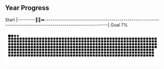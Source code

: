 ## Year Progress
Start |---------🚴‍♂️➡--------------------------------------------------------------------------------------------------------------| Goal 7%

![github-contribution-grid-snake](https://raw.githubusercontent.com/takumi12311123/takumi12311123/master/img/snake.svg) 
